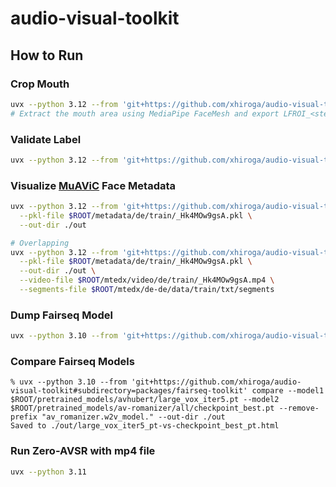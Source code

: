 # audio-visual-toolkit

## How to Run

### Crop Mouth

```sh
uvx --python 3.12 --from 'git+https://github.com/xhiroga/audio-visual-toolkit#subdirectory=packages/avt' crop-mouth --video-file in.mp4 --out-dir out
# Extract the mouth area using MediaPipe FaceMesh and export LFROI_<stem>.mp4
```

### Validate Label

```sh
uvx --python 3.12 --from 'git+https://github.com/xhiroga/audio-visual-toolkit#subdirectory=packages/avt' validate-label -h
```

### Visualize [MuAViC](https://github.com/facebookresearch/muavic) Face Metadata

```sh
uvx --python 3.12 --from 'git+https://github.com/xhiroga/audio-visual-toolkit#subdirectory=packages/avt' visualize-muavic \
  --pkl-file $ROOT/metadata/de/train/_Hk4MOw9gsA.pkl \
  --out-dir ./out

# Overlapping
uvx --python 3.12 --from 'git+https://github.com/xhiroga/audio-visual-toolkit#subdirectory=packages/avt' visualize-muavic \
  --pkl-file $ROOT/metadata/de/train/_Hk4MOw9gsA.pkl \
  --out-dir ./out \
  --video-file $ROOT/mtedx/video/de/train/_Hk4MOw9gsA.mp4 \
  --segments-file $ROOT/mtedx/de-de/data/train/txt/segments
```

### Dump Fairseq Model

```sh
uvx --python 3.10 --from 'git+https://github.com/xhiroga/audio-visual-toolkit#subdirectory=packages/fairseq-toolkit' dump --model-path $ROOT/pretrained_models/av-romanizer/all/checkpoint_best.pt
```

### Compare Fairseq Models

```console
% uvx --python 3.10 --from 'git+https://github.com/xhiroga/audio-visual-toolkit#subdirectory=packages/fairseq-toolkit' compare --model1 $ROOT/pretrained_models/avhubert/large_vox_iter5.pt --model2 $ROOT/pretrained_models/av-romanizer/all/checkpoint_best.pt --remove-prefix "av_romanizer.w2v_model." --out-dir ./out
Saved to ./out/large_vox_iter5_pt-vs-checkpoint_best_pt.html
```

### Run Zero-AVSR with mp4 file

```sh
uvx --python 3.11 
```
